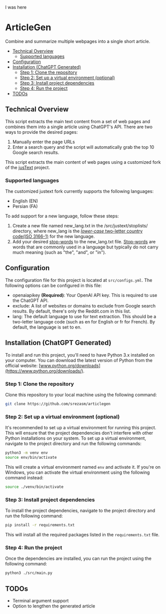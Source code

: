 I was here

# ArticleGen

Combine and summarize multiple webpages into a single short article.

- [Technical Overview](#technical-overview)
  - [Supported languages](#supported-languages)
- [Configuration](#configuration)
- [Installation (ChatGPT Generated)](#installation-chatgpt-generated)
  - [Step 1: Clone the repository](#step-1-clone-the-repository)
  - [Step 2: Set up a virtual environment (optional)](#step-2-set-up-a-virtual-environment-optional)
  - [Step 3: Install project dependencies](#step-3-install-project-dependencies)
  - [Step 4: Run the project](#step-4-run-the-project)
- [TODOs](#todos)

## Technical Overview

This script extracts the main text content from a set of web pages and combines them into a single article using ChatGPT's API. There are two ways to provide the desired pages:

1. Manually enter the page URLs
2. Enter a search query and the script will automatically grab the top 10 Google search results.

This script extracts the main content of web pages using a customized fork of the [jusText](https://github.com/miso-belica/jusText) project.

### Supported languages

The customized justext fork currently supports the following languages:

- English (EN)
- Persian (FA)

To add support for a new language, follow these steps:

1. Create a new file named new_lang.txt in the /src/justext/stoplists/ directory, where new_lang is the [*lower-case* two-letter country code(ISO 3166-1)](https://en.wikipedia.org/wiki/ISO_3166-1_alpha-2) for the new language.
2. Add your desired [stop-words](https://en.wikipedia.org/wiki/Stop_word) to the new_lang.txt file. [Stop-words](https://en.wikipedia.org/wiki/Stop_word) are words that are commonly used in a language but typically do not carry much meaning (such as "the", "and", or "in").

## Configuration

The configuration file for this project is located at `src/configs.yml`. The following options can be configured in this file:

- openaiapikey **(Required)**: Your OpenAI API key. This is required to use the ChatGPT API.
- exclude: A list of websites or domains to exclude from Google search results. By default, there's only the Reddit.com in this list.
- lang: The default language to use for text extraction. This should be a two-letter language code (such as en for English or fr for French). By default, the language is set to en.

## Installation (ChatGPT Generated)

To install and run this project, you'll need to have Python 3.x installed on your computer. You can download the latest version of Python from the official website: [www.python.org/downloads](https://www.python.org/downloads/).

### Step 1: Clone the repository

Clone this repository to your local machine using the following command:

```bash
git clone https://github.com/srezasm/articlegen
```

### Step 2: Set up a virtual environment (optional)

It's recommended to set up a virtual environment for running this project. This will ensure that the project dependencies don't interfere with other Python installations on your system. To set up a virtual environment, navigate to the project directory and run the following commands:

```bash
python3 -m venv env
source env/bin/activate
```

This will create a virtual environment named `env` and activate it. If you're on Windows, you can activate the virtual environment using the following command instead:

```bash
source ./venv/bin/activate
```

### Step 3: Install project dependencies

To install the project dependencies, navigate to the project directory and run the following command:

```bash
pip install -r requirements.txt
```

This will install all the required packages listed in the `requirements.txt` file.

### Step 4: Run the project

Once the dependencies are installed, you can run the project using the following command:

```bash
python3 ./src/main.py
```

## TODOs

- Terminal argument support
- Option to lengthen the generated article
